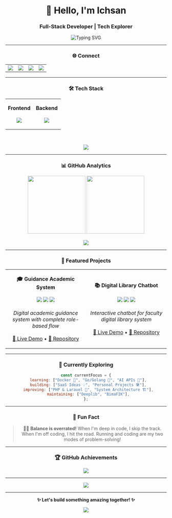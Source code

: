 <div align="center">

# 👋 Hello, I'm Ichsan

### Full-Stack Developer | Tech Explorer

<img src="https://readme-typing-svg.demolab.com?font=JetBrains+Mono&size=16&duration=3000&pause=1000&color=4A9EFF&center=true&vCenter=true&multiline=true&width=600&height=100&lines=Building+digital+experiences+with+passion+%F0%9F%9A%80;Learning+something+new+every+day+%F0%9F%93%9A;Let's+create+something+amazing+together+%E2%9C%A8" alt="Typing SVG" />

---

### 🌐 Connect

<table align="center">
<tr>
<td align="center">
<a href="https://www.linkedin.com/in/ichsan-maldini-hamid-b6623316a/">
<img src="https://img.shields.io/badge/LinkedIn-0A66C2?style=for-the-badge&logo=linkedin&logoColor=white&labelColor=0A66C2"/>
</a>
</td>
<td align="center">
<a href="mailto:ichsan225@gmail.com">
<img src="https://img.shields.io/badge/Email-EA4335?style=for-the-badge&logo=gmail&logoColor=white&labelColor=EA4335"/>
</a>
</td>
<td align="center">
<a href="https://ichsanmaldini.dev">
<img src="https://img.shields.io/badge/Portfolio-000000?style=for-the-badge&logo=vercel&logoColor=white&labelColor=000000"/>
</a>
</td>
<td align="center">
<a href="https://instagram.com/ichsanmldni">
<img src="https://img.shields.io/badge/Instagram-E4405F?style=for-the-badge&logo=instagram&logoColor=white&labelColor=E4405F"/>
</a>
</td>
</tr>
</table>

---

### 🛠️ Tech Stack

<table align="center">
<tr>
<td align="center" width="50%">

**Frontend**
<br><br>
<img src="https://skillicons.dev/icons?i=js,ts,react,nextjs,tailwind,html,css" />

</td>
<td align="center" width="50%">

**Backend**
<br><br>
<img src="https://skillicons.dev/icons?i=nodejs,express,go,php,laravel,prisma,mysql" />

</td>
</tr>
</table>

<br>

<p align="center">
  <img src="https://img.shields.io/badge/Tools-Postman%20%7C%20JWT%20%7C%20GitHub%20%7C%20Vercel-4A9EFF?style=flat-square&labelColor=2D3748&logo=data:image/svg+xml;base64,PHN2ZyB3aWR0aD0iMjQiIGhlaWdodD0iMjQiIHZpZXdCb3g9IjAgMCAyNCAyNCIgZmlsbD0ibm9uZSIgeG1sbnM9Imh0dHA6Ly93d3cudzMub3JnLzIwMDAvc3ZnIj4KPHBhdGggZD0iTTEyIDJMMTMuMDkgOC4yNkwyMCA5TDEzLjA5IDE1Ljc0TDEyIDIyTDEwLjkxIDE1Ljc0TDQgOUwxMC45MSA4LjI2TDEyIDJaIiBmaWxsPSJ3aGl0ZSIvPgo8L3N2Zz4K"/>
</p>

---

### 📊 GitHub Analytics

<div align="center">
  <img src="https://github-readme-stats.vercel.app/api?username=ichsanmldni&show_icons=true&theme=transparent&hide_border=true&title_color=4A9EFF&text_color=9CA3AF&icon_color=4A9EFF&bg_color=00000000" height="180"/>
  <img src="https://github-readme-stats.vercel.app/api/top-langs/?username=ichsanmldni&layout=compact&theme=transparent&hide_border=true&title_color=4A9EFF&text_color=9CA3AF&bg_color=00000000" height="180"/>
</div>

<br>

<div align="center">
  <img src="https://github-readme-streak-stats.herokuapp.com/?user=ichsanmldni&theme=transparent&hide_border=true&stroke=4A9EFF&ring=4A9EFF&fire=4A9EFF&currStreakLabel=9CA3AF&sideLabels=9CA3AF&dates=9CA3AF&sideNums=4A9EFF&currStreakNum=4A9EFF&background=00000000" />
</div>

---

### 🚀 Featured Projects

<table align="center">
<tr>
<td width="50%" align="center">

**🎓 Guidance Academic System**
<br><br>
<img src="https://img.shields.io/badge/Next.js-000000?style=flat-square&logo=next.js&logoColor=white"/>
<img src="https://img.shields.io/badge/Prisma-2D3748?style=flat-square&logo=prisma&logoColor=white"/>
<img src="https://img.shields.io/badge/TypeScript-3178C6?style=flat-square&logo=typescript&logoColor=white"/>
<br><br>
_Digital academic guidance system with complete role-based flow_
<br><br>
[🔗 Live Demo](https://bima.fik.upnvj.ac.id) • [📂 Repository](https://github.com/ichsanmldni/bimbingan-akademik-fik-upnvj)

</td>
<td width="50%" align="center">

**📚 Digital Library Chatbot**
<br><br>
<img src="https://img.shields.io/badge/Next.js-000000?style=flat-square&logo=next.js&logoColor=white"/>
<img src="https://img.shields.io/badge/Prisma-2D3748?style=flat-square&logo=prisma&logoColor=white"/>
<img src="https://img.shields.io/badge/AI-4A9EFF?style=flat-square&logo=openai&logoColor=white"/>
<br><br>
_Interactive chatbot for faculty digital library system_
<br><br>
[🔗 Live Demo](https://deeplib.fik.upnvj.ac.id) • [📂 Repository](https://github.com/ichsanmldni/deeplib)

</td>
</tr>
</table>

---

### 🌱 Currently Exploring

<div align="center">

```javascript
const currentFocus = {
  learning: ["Docker 🐳", "Go/Golang 🚀", "AI APIs 🤖"],
  building: ["SaaS Ideas 💡", "Personal Projects 🛠️"],
  improving: ["PHP & Laravel 🔧", "System Architecture 🏗️"],
  maintaining: ["Deeplib", "BimaFIK"],
};
```

</div>

---

### 🎯 Fun Fact

> 🏃‍♂️ **Balance is overrated!** When I'm deep in code, I skip the track. When I'm off coding, I hit the road. Running and coding are my two modes of problem-solving!

---

### 🏆 GitHub Achievements

<div align="center">
  <img src="https://github-profile-trophy.vercel.app/?username=ichsanmldni&theme=algolia&no-frame=true&column=4&margin-w=10&margin-h=10" />
</div>

---

<div align="center">
  <img src="https://github-readme-activity-graph.vercel.app/graph?username=ichsanmldni&theme=github-compact&bg_color=00000000&color=4A9EFF&line=4A9EFF&point=FFFFFF&area=true&hide_border=true&area_color=4A9EFF" />
</div>

---

<div align="center">
  
**✨ Let's build something amazing together! ✨**

<img src="https://komarev.com/ghpvc/?username=ichsanmldni&label=Profile%20Views&color=4A9EFF&style=flat-square" />

</div>

